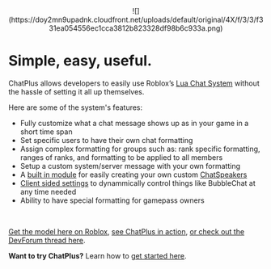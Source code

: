 <center> ![](https://doy2mn9upadnk.cloudfront.net/uploads/default/original/4X/f/3/3/f331ea054556ec1cca3812b823328df98b6c933a.png) </center>

# Simple, easy, useful.
ChatPlus allows developers to easily use Roblox’s [Lua Chat System](https://developer.roblox.com/en-us/articles/Lua-Chat-System) without the hassle of setting it all up themselves.

Here are some of the system's features:

- Fully customize what a chat message shows up as in your game in a short time span
- Set specific users to have their own chat formatting
- Assign complex formatting for groups such as: rank specific formatting, ranges of ranks, and formatting to be applied to all members
- Setup a custom system/server message with your own formatting
- A [built in module](api/speakerplus.md) for easily creating your own custom [ChatSpeakers](https://developer.roblox.com/en-us/articles/Lua-Chat-System/API/ChatSpeaker)
- [Client sided settings](setup/dynamic-client-chat-options.md) to dynammically control things like BubbleChat at any time needed
- Ability to have special formatting for gamepass owners

<br>

[Get the model here on Roblox](https://www.roblox.com/library/5356342564/ChatPlus), [see ChatPlus in action](examples.md), [or check out the DevForum thread here](https://devforum.roblox.com/t/chatplus/674457).

**Want to try ChatPlus?** Learn how to [get started here](setup/getting-started.md).